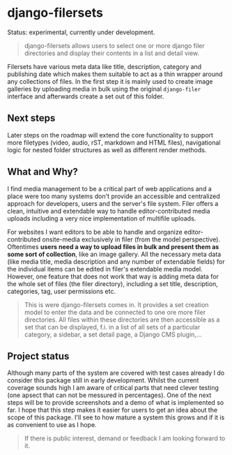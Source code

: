 # django-filersets

Status: experimental, currently under development.

> django-filersets allows users to select one or more django filer directories and display their contents in a list and detail view. 

Filersets have various meta data like title, description, category and publishing date which makes them suitable to act as a thin wrapper around any collections of files. In the first step it is mainly used to create image galleries by uploading media in bulk using the original ``django-filer`` interface and afterwards create a set out of this folder.

## Next steps

Later steps on the roadmap will extend the core functionality to support more filetypes (video, audio, rST, markdown and HTML files), navigational logic for nested folder structures as well as different render methods.

## What and Why?

I find media management to be a critical part of web applications and a place were too many systems don't provide an accessible and centralized approach for developers, users and the server's file system. Filer offers a clean, intuitive and extendable way to handle editor-contributed media uploads including a very nice implementation of multifile uploads.

For websites I want editors to be able to handle and organize editor-contributed onsite-media exclusively in filer (from the model perspective). Oftentimes **users need a way to upload files in bulk and present them as some sort of collection**, like an image gallery. All the necessary meta data (like media title, media description and any number of extendable fields) for the individual items can be edited in filer's extendable media model. However, one feature that does not work that way is adding meta data for the whole set of files (the filer directory), including a set title, description, categories, tag, user permissions etc.

> This is were django-filersets comes in. It provides a set creation model to enter the data and be connected to one ore more filer directories. All files within these directories are then accessible as a set that can be displayed, f.i. in a list of all sets of a particular category, a sidebar, a set detail page, a Django CMS plugin,...


## Project status

Although many parts of the system are covered with test cases already I do consider this package still in early development. Whilst the current coverage sounds high I am aware of critical parts that need clever testing (one apsect that can not be messured in percentages). One of the next steps will be to provide screenshots and a demo of what is implemented so far. I hope that this step makes it easier for users to get an idea about the scope of this package. I'll see to how mature a system this grows and if it is as convenient to use as I hope. 

> If there is public interest, demand or feedback I am looking forward to it.
